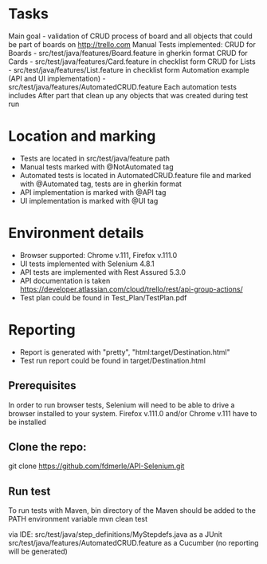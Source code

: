 Tasks
=================

Main goal - validation of CRUD process of board and all objects that could be part of boards on http://trello.com
Manual Tests implemented:
CRUD for Boards - src/test/java/features/Board.feature in gherkin format
CRUD for Cards - src/test/java/features/Card.feature in checklist form
CRUD for Lists - src/test/java/features/List.feature in checklist form
Automation example (API and UI implementation) - src/test/java/features/AutomatedCRUD.feature
Each automation tests includes After part that clean up any objects that was created during test run

Location and marking
=================
- Tests are located in src/test/java/feature path
- Manual tests marked with @NotAutomated tag
- Automated tests is located in AutomatedCRUD.feature file and marked with @Automated tag, tests are in gherkin format
- API implementation is marked with @API tag
- UI implementation is marked with @UI tag

Environment details
=================
- Browser supported: Chrome v.111, Firefox v.111.0
- UI tests implemented with Selenium 4.8.1
- API tests are implemented with Rest Assured 5.3.0
- API documentation is taken https://developer.atlassian.com/cloud/trello/rest/api-group-actions/
- Test plan could be found in Test_Plan/TestPlan.pdf



Reporting
=================
- Report is generated with "pretty", "html:target/Destination.html"
- Test run report could be found in target/Destination.html




Prerequisites
-------------

In order to run browser tests, Selenium will need to be able to drive a browser installed to your system.
Firefox v.111.0 and/or Chrome v.111 have to be installed

Clone the repo:
-------------
git clone https://github.com/fdmerle/API-Selenium.git


Run test
-------------
To run tests with Maven, bin directory of the Maven should be added to the PATH environment variable
mvn clean test

via IDE: src/test/java/step_definitions/MyStepdefs.java as a JUnit
         src/test/java/features/AutomatedCRUD.feature as a Cucumber (no reporting will be generated)

